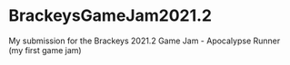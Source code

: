 # BrackeysGameJam2021.2
My submission for the Brackeys 2021.2 Game Jam - Apocalypse Runner (my first game jam)
